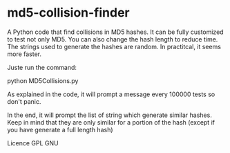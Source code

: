 md5-collision-finder
====================

A Python code that find collisions in MD5 hashes. It can be fully customized to test not only MD5. You can also change the hash length to reduce time. The strings used to generate the hashes are random. In practitcal, it seems more faster.

Juste run the command:

python MD5Collisions.py

As explained in the code, it will prompt a message every 100000 tests so don't panic.

In the end, it will prompt the list of string which generate similar hashes. Keep in mind that they are only similar for a portion of the hash (except if you have generate a full length hash)

Licence GPL GNU
